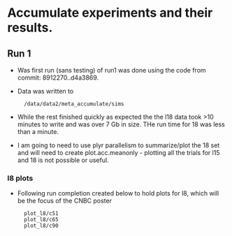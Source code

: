 # Accumulate experiments and their results.

## Run 1

* Was first run (sans testing) of run1 was done using the code from commit: 8912270..d4a3869.  
* Data was written to 
		
		/data/data2/meta_accumulate/sims

* While the rest finished quickly as expected the the l18 data took >10 minutes to write and was over 7 Gb in size.  THe run time for 18 was less than a minute.  
 - I am going to need to use plyr parallelism to summarize/plot the 18 set and will need to create plot.acc.meanonly - plotting all the trials for l15 and 18 is not possible or useful.

### l8 plots

* Following run completion created below to hold plots for l8, which will be the focus of the CNBC poster
		
		plot_l8/c51
		plot_l8/c65
		plot_l8/c90
